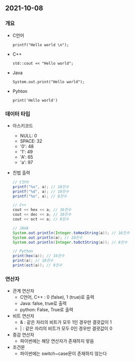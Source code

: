 ## 2021-10-08

### 개요

* C언어

  ```printf("Hello world \n");```

* C++

  ```std::cout << "Hello world";```

* Java

  ```System.out.print("Hello world");```

* Pyhton

  ```print('Hello world')```



### 데이터 타입

* 아스키코드

  * NULL: 0
  * SPACE: 32
  * '0': 48
  * '1': 49
  * 'A': 65
  * 'a': 97

* 진법 출력

  ```java
  // C언어
  printf("%x", a); // 16진수
  printf("%d", a); // 10진수
  printf("%o", a); // 8진수
  
  // C++
  cout << hex << a; // 16진수
  cout << dec << a; // 10진수
  cout << oct << a; // 8진수
  
  // JAVA
  System.out.println(Integer.toHexString(a)); // 16진수
  System.out.println(a); // 10진수
  System.out.println(Integer.toOctString(a)); // 8진수
  
  // Python
  print(hex(a)); // 16진수
  print(a); // 10진수
  print(oct(a)); // 8진수
  ```



### 연산자

* 관계 연산자
  * C언어, C++ : 0 (false), 1 (true)로 출력
  * Java: false, true로 출력
  * python: False, True로 출력
* 비트 연산자
  * & : 같은 자리의 비트가 모두 1인 경우만 결괏값이 1
  * | : 같은 자리의 비트가 모두 0인 경우만 결괏값이 0
* 증감 연산자
  * 파이썬에는 해당 연산자가 존재하지 앟음
* 조건문
  * 파이썬에는 switch~case문이 존재하지 않는다





